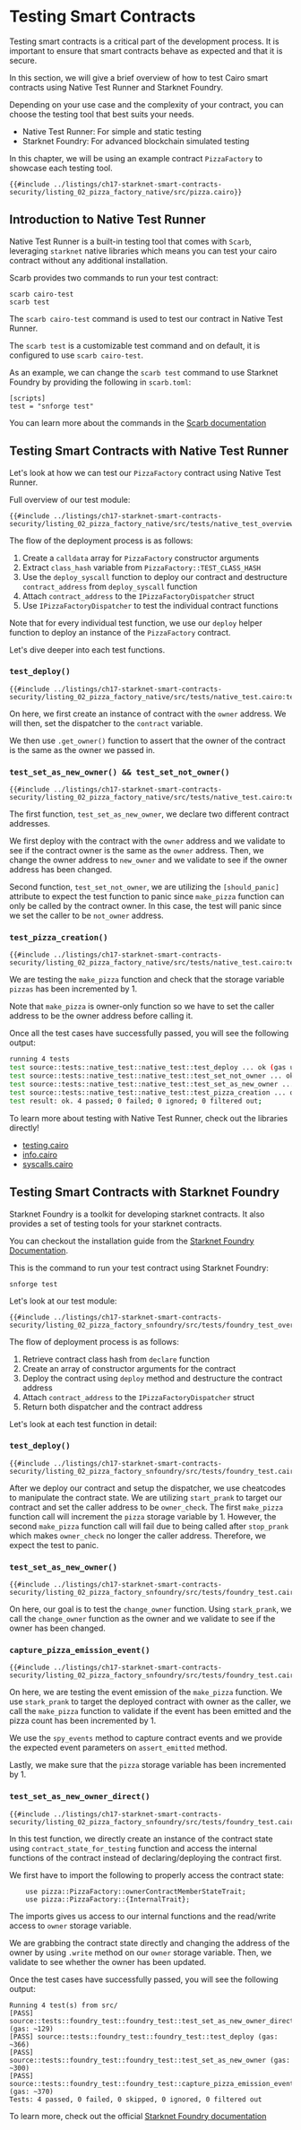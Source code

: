 # Testing Smart Contracts

Testing smart contracts is a critical part of the development process. It is important to ensure that smart contracts behave as expected and that it is secure.

In this section, we will give a brief overview of how to test Cairo smart contracts using Native Test Runner and Starknet Foundry. 

Depending on your use case and the complexity of your contract, you can choose the testing tool that best suits your needs.

- Native Test Runner: For simple and static testing 
- Starknet Foundry: For advanced blockchain simulated testing
 
In this chapter, we will be using an example contract `PizzaFactory` to showcase each testing tool. 

```rust,noplayground
{{#include ../listings/ch17-starknet-smart-contracts-security/listing_02_pizza_factory_native/src/pizza.cairo}}
```

## Introduction to Native Test Runner 

Native Test Runner is a built-in testing tool that comes with `Scarb`, leveraging  `starknet` native libraries which means you can test your cairo contract without any additional installation.

Scarb provides two commands to run your test contract:

```rust,noplayground
scarb cairo-test
scarb test
```

The `scarb cairo-test` command is used to test our contract in Native Test Runner. 

The `scarb test` is a customizable test command and on default, it is configured to use `scarb cairo-test`. 

As an example, we can change the `scarb test` command to use Starknet Foundry by providing the following in `scarb.toml`:  

```toml,noplayground
[scripts]
test = "snforge test"
```

You can learn more about the commands in the [Scarb documentation](https://docs.swmansion.com/scarb/docs/extensions/testing.html)

## Testing Smart Contracts with Native Test Runner

Let's look at how we can test our `PizzaFactory` contract using Native Test Runner.

Full overview of our test module:

```rust,noplayground
{{#include ../listings/ch17-starknet-smart-contracts-security/listing_02_pizza_factory_native/src/tests/native_test_overview.cairo}}
```

The flow of the deployment process is as follows:

1. Create a `calldata` array for `PizzaFactory` constructor arguments
2. Extract `class_hash` variable from `PizzaFactory::TEST_CLASS_HASH`
3. Use the `deploy_syscall` function to deploy our contract and destructure `contract_address` from `deploy_syscall` function
4. Attach `contract_address` to the `IPizzaFactoryDispatcher` struct
5. Use `IPizzaFactoryDispatcher` to test the individual contract functions

Note that for every individual test function, we use our `deploy` helper function to deploy an instance of the `PizzaFactory` contract.

Let's dive deeper into each test functions.

### `test_deploy()`

```rust,noplayground
{{#include ../listings/ch17-starknet-smart-contracts-security/listing_02_pizza_factory_native/src/tests/native_test.cairo:test_1}}
```

On here, we first create an instance of contract with the `owner` address.
We will then, set the dispatcher to the `contract` variable.

We then use `.get_owner()` function to assert that the owner of the contract is the same as the owner we passed in.

### `test_set_as_new_owner() && test_set_not_owner()`

```rust,noplayground
{{#include ../listings/ch17-starknet-smart-contracts-security/listing_02_pizza_factory_native/src/tests/native_test.cairo:test_2}}
```

The first function, `test_set_as_new_owner`, we declare two different contract addresses.

We first deploy with the contract with the `owner` address and we validate to see if the contract owner is the same as the `owner` address.
Then, we change the owner address to `new_owner` and we validate to see if the owner address has been changed.

Second function, `test_set_not_owner`, we are utilizing the `[should_panic]` attribute to expect the test function to panic since `make_pizza` function can only be called by the contract owner. In this case, the test will panic since we set the caller to be `not_owner` address.

### `test_pizza_creation()`

```rust,noplayground
{{#include ../listings/ch17-starknet-smart-contracts-security/listing_02_pizza_factory_native/src/tests/native_test.cairo:test_3}}
```

We are testing the `make_pizza` function and check that the storage variable `pizzas` has been incremented by 1.

Note that `make_pizza` is owner-only function so we have to set the caller address to be the owner address before calling it.

Once all the test cases have successfully passed, you will see the following output:

```bash
running 4 tests
test source::tests::native_test::native_test::test_deploy ... ok (gas usage est.: 242020)
test source::tests::native_test::native_test::test_set_not_owner ... ok (gas usage est.: 252720)
test source::tests::native_test::native_test::test_set_as_new_owner ... ok (gas usage est.: 460760)
test source::tests::native_test::native_test::test_pizza_creation ... ok (gas usage est.: 607720)
test result: ok. 4 passed; 0 failed; 0 ignored; 0 filtered out;
```

To learn more about testing with Native Test Runner, check out the libraries directly!

- [testing.cairo](https://github.com/starkware-libs/cairo/blob/main/corelib/src/starknet/testing.cairo#L13C1-L98C2)
- [info.cairo](https://github.com/starkware-libs/cairo/blob/65b27e7b63dccedeb86514806527449d5da0e3f5/corelib/src/starknet/info.cairo#L45C1-L71C1)
- [syscalls.cairo](https://github.com/starkware-libs/cairo/blob/65b27e7b63dccedeb86514806527449d5da0e3f5/corelib/src/starknet/syscalls.cairo#L6C1-L99C64)

## Testing Smart Contracts with Starknet Foundry

Starknet Foundry is a toolkit for developing starknet contracts. It also provides a set of testing tools for your starknet contracts. 

You can checkout the installation guide from the [Starknet Foundry Documentation](https://foundry-rs.github.io/starknet-foundry/getting-started/installation.html).

This is the command to run your test contract using Starknet Foundry:

```rust,noplayground
snforge test
```

Let's look at our test module:

```rust,noplayground
{{#include ../listings/ch17-starknet-smart-contracts-security/listing_02_pizza_factory_snfoundry/src/tests/foundry_test_overview.cairo}}
```

The flow of deployment process is as follows:

1. Retrieve contract class hash from `declare` function
2. Create an array of constructor arguments for the contract
3. Deploy the contract using `deploy` method and destructure the contract address
4. Attach `contract_address` to the `IPizzaFactoryDispatcher` struct
5. Return both dispatcher and the contract address

Let's look at each test function in detail:

### `test_deploy()`

```rust,noplayground
{{#include ../listings/ch17-starknet-smart-contracts-security/listing_02_pizza_factory_snfoundry/src/tests/foundry_test.cairo:test_1}}
```

After we deploy our contract and setup the dispatcher, we use cheatcodes to manipulate the contract state. We are utilizing `start_prank` to target our contract and set the caller address to be `owner_check`. The first `make_pizza` function call will increment the `pizza` storage variable by 1. However, the second `make_pizza` function call will fail due to being called after `stop_prank` which makes `owner_check` no longer the caller address. Therefore, we expect the test to panic.

### `test_set_as_new_owner()`

```rust,noplayground
{{#include ../listings/ch17-starknet-smart-contracts-security/listing_02_pizza_factory_snfoundry/src/tests/foundry_test.cairo:test_2}}
```

On here, our goal is to test the `change_owner` function. Using `stark_prank`, we call the `change_owner` function as the owner and we validate to see if the owner has been changed.

### `capture_pizza_emission_event()`

```rust,noplayground
{{#include ../listings/ch17-starknet-smart-contracts-security/listing_02_pizza_factory_snfoundry/src/tests/foundry_test.cairo:test_3}}
```

On here, we are testing the event emission of the `make_pizza` function. We use `stark_prank` to target the deployed contract with owner as the caller, we call the `make_pizza` function to validate if the event has been emitted and the pizza count has been incremented by 1.

We use the `spy_events` method to capture contract events and we provide the expected event parameters on `assert_emitted` method.

Lastly, we make sure that the `pizza` storage variable has been incremented by 1.

### `test_set_as_new_owner_direct()`

```rust,noplayground
{{#include ../listings/ch17-starknet-smart-contracts-security/listing_02_pizza_factory_snfoundry/src/tests/foundry_test.cairo:test_4}}
```

In this test function, we directly create an instance of the contract state using `contract_state_for_testing` function and access the internal functions of the contract instead of declaring/deploying the contract first.

We first have to import the following to properly access the contract state:

```rust,noplayground
    use pizza::PizzaFactory::ownerContractMemberStateTrait;
    use pizza::PizzaFactory::{InternalTrait};
```

The imports gives us access to our internal functions and the read/write access to `owner` storage variable.

We are grabbing the contract state directly and changing the address of the owner by using `.write` method on our `owner` storage variable. Then, we validate to see whether the owner has been updated.

Once the test cases have successfully passed, you will see the following output:

```bash,noplayground
Running 4 test(s) from src/
[PASS] source::tests::foundry_test::foundry_test::test_set_as_new_owner_direct (gas: ~129)
[PASS] source::tests::foundry_test::foundry_test::test_deploy (gas: ~366)
[PASS] source::tests::foundry_test::foundry_test::test_set_as_new_owner (gas: ~300)
[PASS] source::tests::foundry_test::foundry_test::capture_pizza_emission_event (gas: ~370)
Tests: 4 passed, 0 failed, 0 skipped, 0 ignored, 0 filtered out
```

To learn more, check out the official [Starknet Foundry documentation](https://foundry-rs.github.io/starknet-foundry/index.html)